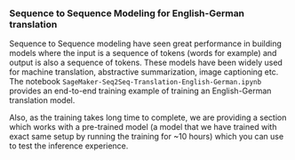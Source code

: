 ### Sequence to Sequence Modeling for English-German translation

Sequence to Sequence modeling have seen great performance in building models where the input is a sequence of tokens (words for example) and output is also a sequence of tokens. These models have been widely used for machine translation, abstractive summarization, image captioning etc. The notebook `SageMaker-Seq2Seq-Translation-English-German.ipynb` provides an end-to-end training example of training an English-German translation model.  

Also, as the training takes long time to complete, we are providing a section which works with a pre-trained model (a model that we have trained with exact same setup by running the training for ~10 hours) which you can use to test the inference experience.
